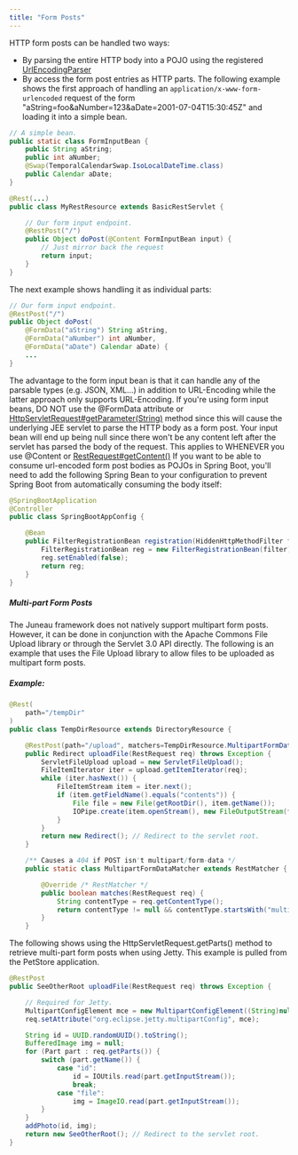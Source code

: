 ```yaml
---
title: "Form Posts"
---
```


HTTP form posts can be handled two ways:
- By parsing the entire HTTP body into a POJO using the registered [UrlEncodingParser](../apidocs/org/apache/juneau/urlencoding/UrlEncodingParser.html)
- By access the form post entries as HTTP parts.
The following example shows the first approach of handling an `application/x-www-form-urlencoded`
request of the form "aString=foo&aNumber=123&aDate=2001-07-04T15:30:45Z" and
loading it into a simple bean.
```java
// A simple bean.
public static class FormInputBean {
    public String aString;
    public int aNumber;
    @Swap(TemporalCalendarSwap.IsoLocalDateTime.class)
    public Calendar aDate;
}
```
```java
@Rest(...)
public class MyRestResource extends BasicRestServlet {

    // Our form input endpoint.
    @RestPost("/")
    public Object doPost(@Content FormInputBean input) {
        // Just mirror back the request
        return input;
    }
}
```
The next example shows handling it as individual parts:
```java
// Our form input endpoint.
@RestPost("/")
public Object doPost(
    @FormData("aString") String aString,
    @FormData("aNumber") int aNumber,
    @FormData("aDate") Calendar aDate) {
    ...
}
```
The advantage to the form input bean is that it can handle any of the parsable types (e.g. JSON, XML...)
in addition to URL-Encoding while the latter approach only supports URL-Encoding.
If you're using form input beans, DO NOT use the @FormData attribute or
[HttpServletRequest#getParameter(String)](../apidocs/jakarta/servlet/http/HttpServletRequest.html#getParameter(String)) method since this will cause the
underlying JEE servlet to parse the HTTP body as a form post.
Your input bean will end up being null since there won't be any content left after the servlet
has parsed the body of the request.
This applies to WHENEVER you use @Content or [RestRequest#getContent()](../apidocs/org/apache/juneau/rest/RestRequest.html#getContent())
If you want to be able to consume url-encoded form post bodies as POJOs in Spring Boot, you'll need to
add the following Spring Bean to your configuration to prevent Spring Boot from automatically
consuming the body itself:
```java
@SpringBootApplication
@Controller
public class SpringBootAppConfig {

    @Bean
    public FilterRegistrationBean registration(HiddenHttpMethodFilter filter) {
        FilterRegistrationBean reg = new FilterRegistrationBean(filter);
        reg.setEnabled(false);
        return reg;
    }
}
```
##### Multi-part Form Posts
The Juneau framework does not natively support multipart form posts.
However, it can be done in conjunction with the Apache Commons File Upload library or through the Servlet 3.0 API directly.
The following is an example that uses the File Upload library to allow files to be uploaded as multipart form posts.
##### Example:
```java
@Rest(
    path="/tempDir"
)
public class TempDirResource extends DirectoryResource {

    @RestPost(path="/upload", matchers=TempDirResource.MultipartFormDataMatcher.class)
    public Redirect uploadFile(RestRequest req) throws Exception {
        ServletFileUpload upload = new ServletFileUpload();
        FileItemIterator iter = upload.getItemIterator(req);
        while (iter.hasNext()) {
            FileItemStream item = iter.next();
            if (item.getFieldName().equals("contents")) {
                File file = new File(getRootDir(), item.getName());
                IOPipe.create(item.openStream(), new FileOutputStream(file)).closeOut().run();
            }
        }
        return new Redirect(); // Redirect to the servlet root.
    }

    /** Causes a 404 if POST isn't multipart/form-data */
    public static class MultipartFormDataMatcher extends RestMatcher {

        @Override /* RestMatcher */
        public boolean matches(RestRequest req) {
            String contentType = req.getContentType();
            return contentType != null && contentType.startsWith("multipart/form-data");
        }
    }
```
The following shows using the HttpServletRequest.getParts() method to retrieve multi-part form posts when using Jetty.
This example is pulled from the PetStore application.
```java
@RestPost
public SeeOtherRoot uploadFile(RestRequest req) throws Exception {

    // Required for Jetty.
    MultipartConfigElement mce = new MultipartConfigElement((String)null);
    req.setAttribute("org.eclipse.jetty.multipartConfig", mce);

    String id = UUID.randomUUID().toString();
    BufferedImage img = null;
    for (Part part : req.getParts()) {
        switch (part.getName()) {
            case "id":
                id = IOUtils.read(part.getInputStream());
                break;
            case "file":
                img = ImageIO.read(part.getInputStream());
        }
    }
    addPhoto(id, img);
    return new SeeOtherRoot(); // Redirect to the servlet root.
}
```